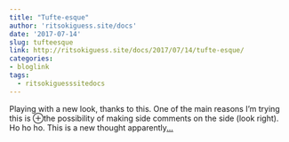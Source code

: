 ```yaml
---
title: "Tufte-esque"
author: 'ritsokiguess.site/docs'
date: '2017-07-14'
slug: tufteesque
link: http://ritsokiguess.site/docs/2017/07/14/tufte-esque/
categories:
- bloglink
tags:
  - ritsokiguesssitedocs
---
```


Playing with a new look, thanks to this. One of the main reasons I’m trying this is ⊕the possibility of making side comments on the side (look right). Ho ho ho. This is a new thought apparently[... <i class="fas fa-external-link-alt"></i>](http://ritsokiguess.site/docs/2017/07/14/tufte-esque/)

